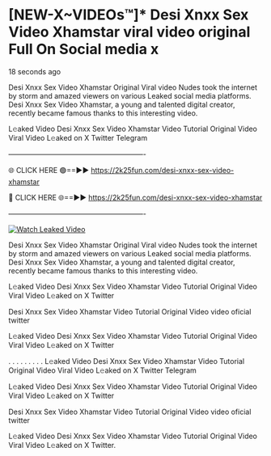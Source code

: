 # [NEW-X~VIDEOs™]* Desi Xnxx Sex Video Xhamstar viral video original Full On Social media x

18 seconds ago

Desi Xnxx Sex Video Xhamstar Original Viral video Nudes took the internet by storm and amazed viewers on various Leaked social media platforms. Desi Xnxx Sex Video Xhamstar, a young and talented digital creator, recently became famous thanks to this interesting video.

L𝚎aked Video Desi Xnxx Sex Video Xhamstar Video Tutorial Original Video Viral Video L𝚎aked on X Twitter Telegram

———————————————————-

🌐 CLICK HERE 🟢==►► https://2k25fun.com/desi-xnxx-sex-video-xhamstar

🔴 CLICK HERE 🌐==►► https://2k25fun.com/desi-xnxx-sex-video-xhamstar

———————————————————-

[![Watch Leaked Video](https://miro.medium.com/v2/resize:fit:828/format:webp/1*cilzJN44JGOrTw9NJCrNHA.gif "Watch Leaked Video")](https://2k25fun.com/desi-xnxx-sex-video-xhamstar)

Desi Xnxx Sex Video Xhamstar Original Viral video Nudes took the internet by storm and amazed viewers on various Leaked social media platforms. Desi Xnxx Sex Video Xhamstar, a young and talented digital creator, recently became famous thanks to this interesting video.

L𝚎aked Video Desi Xnxx Sex Video Xhamstar Video Tutorial Original Video Viral Video L𝚎aked on X Twitter

Desi Xnxx Sex Video Xhamstar Video Tutorial Original Video video oficial twitter

L𝚎aked Video Desi Xnxx Sex Video Xhamstar Video Tutorial Original Video Viral Video L𝚎aked on X Twitter

. . . . . . . . . L𝚎aked Video Desi Xnxx Sex Video Xhamstar Video Tutorial Original Video Viral Video L𝚎aked on X Twitter Telegram

L𝚎aked Video Desi Xnxx Sex Video Xhamstar Video Tutorial Original Video Viral Video L𝚎aked on X Twitter

Desi Xnxx Sex Video Xhamstar Video Tutorial Original Video video oficial twitter

L𝚎aked Video Desi Xnxx Sex Video Xhamstar Video Tutorial Original Video Viral Video L𝚎aked on X Twitter.